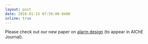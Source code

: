 ```yaml
---
layout: post
date: 2016-01-15 07:59:00-0400
inline: true
---
```


Please check out our new paper on [alarm design](assets/pdf/2017J5_Tulsyan_AIChE.pdf) (to appear in AIChE Journal).  
